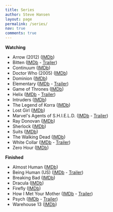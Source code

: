 ```yaml
---
title: Series
author: Steve Hansen
layout: page
permalink: /series/
nav: true
comments: true
---
```

**Watching**

* Arrow (2012) (<a href="http://www.imdb.com/title/tt2193021/" target="_blank">IMDb</a>)
* Bitten (<a href="http://www.imdb.com/title/tt2365946/" target="_blank">IMDb</a> - <a href="http://www.youtube.com/watch?v=tUQ_ZXjzkiQ" target="_blank">Trailer</a>)
* Continuum (<a href="http://www.imdb.com/title/tt1954347/" target="_blank">IMDb</a>)
* Doctor Who (2005) (<a href="http://www.imdb.com/title/tt0436992/" target="_blank">IMDb</a>)
* Dominion (<a href="http://www.imdb.com/title/tt3079768/" target="_blank">IMDb</a>)
* Elementary (<a href="http://www.imdb.com/title/tt2191671/" target="_blank">IMDb</a> - <a href="http://www.youtube.com/watch?v=6YvuZ4Msh50" target="_blank">Trailer</a>)
* Game of Thrones (<a href="http://www.imdb.com/title/tt0944947/" target="_blank">IMDb</a>)
* Helix (<a href="http://www.imdb.com/title/tt2758950/" target="_blank">IMDb</a> - <a href="http://www.youtube.com/watch?v=NiOXG8dVib4" target="_blank">Trailer</a>)
* Intruders (<a href="http://www.imdb.com/title/tt3552166/" target="_blank">IMDb</a>)
* The Legend of Korra (<a href="http://www.imdb.com/title/tt1695360/" target="_blank">IMDb</a>)
* Lost Girl (<a href="http://www.imdb.com/title/tt1429449/" target="_blank">IMDb</a>)
* Marvel's Agents of S.H.I.E.L.D. (<a href="http://www.imdb.com/title/tt2364582/" target="_blank">IMDb</a> - <a href="http://www.youtube.com/watch?v=T3T-evQZiQo" target="_blank">Trailer</a>)
* Ray Donovan (<a href="http://www.imdb.com/title/tt2249007/" target="_blank">IMDb</a>)
* Sherlock (<a href="http://www.imdb.com/title/tt1475582/" target="_blank">IMDb</a>)
* Suits (<a href="http://www.imdb.com/title/tt1632701/" target="_blank">IMDb</a>)
* The Walking Dead (<a href="http://www.imdb.com/title/tt1520211/" target="_blank">IMDb</a>)
* White Collar (<a href="http://www.imdb.com/title/tt1358522/" target="_blank">IMDb</a> - <a href="http://www.youtube.com/watch?v=gIFySyLynAk" target="_blank">Trailer</a>)
* Zero Hour (<a href="http://www.imdb.com/title/tt2215797/" target="_blank">IMDb</a>)

**Finished**

* Almost Human (<a href="http://www.imdb.com/title/tt2654580/" target="_blank">IMDb</a>)
* Being Human (US) (<a href="http://www.imdb.com/title/tt1595680/" target="_blank">IMDb</a> - <a href="http://www.youtube.com/watch?v=aayb93qfXWQ" target="_blank">Trailer</a>)
* Breaking Bad (<a href="http://www.imdb.com/title/tt0903747/" target="_blank">IMDb</a>)
* Dracula (<a href="http://www.imdb.com/title/tt2296682/" target="_blank">IMDb</a>)
* Firefly (<a href="http://www.imdb.com/title/tt0303461/" target="_blank">IMDb</a>)
* How I Met Your Mother (<a href="http://www.imdb.com/title/tt0460649/" target="_blank">IMDb</a> - <a href="http://www.youtube.com/watch?v=aJtVL2_fA5w" target="_blank">Trailer</a>)
* Psych (<a href="http://www.imdb.com/title/tt0491738/" target="_blank">IMDb</a> - <a href="http://www.youtube.com/watch?v=krWONONSN78" target="_blank">Trailer</a>)
* Warehouse 13 (<a href="http://www.imdb.com/title/tt1132290/" target="_blank">IMDb</a>)
